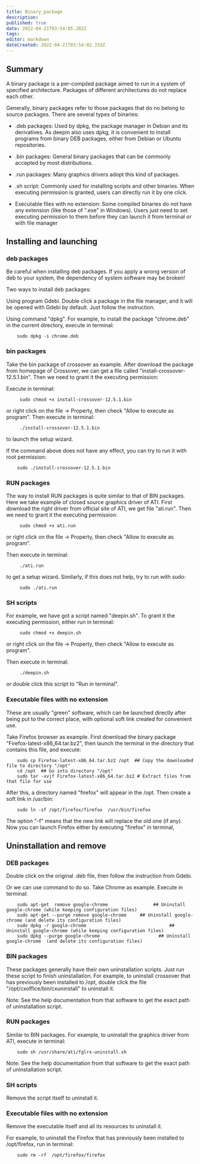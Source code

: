 ```yaml
---
title: Binary_package
description: 
published: true
date: 2022-04-21T03:54:05.202Z
tags: 
editor: markdown
dateCreated: 2022-04-21T03:54:02.333Z
---
```




## Summary

A binary package is a per-compiled package aimed to run in a system of specified architecture. Packages of different architectures do not replace each other.

Generally, binary packages refer to those packages that do no belong to source packages. There are several types of binaries:

* .deb packages: Used by dpkg, the package manager in Debian and its derivatives. As deepin also uses dpkg, it is convenient to install programs from binary DEB packages, either from Debian or Ubuntu repositories.

* .bin packages: General binary packages that can be commonly accepted by most distributions.

* .run packages: Many graphics drivers adopt this kind of packages.

* .sh script: Commonly used for installing scripts and other binaries. When executing permission is granted, users can directly run it by one click.

* Executable files with no extension: Some compiled binaries do not have any extension (like those of ".exe" in Windows). Users just need to set executing permission to them before they can launch it from terminal or with file manager

## Installing and launching

### deb packages

Be careful when installing deb packages. If you apply a wrong version of deb to your system, the dependency of system software may be broken! 

Two ways to install deb packages:

Using program Gdebi. Double click a package in the file manager, and it will be opened with Gdebi by default. Just follow the instruction.

Using command "dpkg". For example, to install the package "chrome.deb" in the current directory, execute in terminal:

        sudo dpkg -i chrome.deb

### bin packages

Take the bin package of crossover as example. After download the package from homepage of Crossover, we can get a file called "install-crossover-12.5.1.bin". Then we need to grant it the executing permission:

Execute in terminal:

         sudo chmod +x install-crossover-12.5.1.bin 

or right click on the file -> Property, then check "Allow to execute as  program". Then execute in terminal:

         ./install-crossover-12.5.1.bin 

to launch the setup wizard.

If the command above does not have any effect, you can try to run it with root permission:

        sudo ./install-crossover-12.5.1.bin 

### RUN packages

The way to install RUN packages is quite similar to that of BIN packages. Here we take example of closed source graphics driver of ATI. First download the right driver from official site of ATI, we get file "ati.run". Then we need to grant it the executing permission:

         sudo chmod +x ati.run

or right click on the file -> Property, then check "Allow to execute as  program".

Then execute in terminal:

         ./ati.run

to get a setup wizard. Similarly, if this does not help, try to run with sudo:

         sudo ./ati.run

### SH scripts
For example, we have got a script named "deepin.sh". To grant it the executing permission, either run in terminal:

         sudo chmod +x deepin.sh

or right click on the file -> Property, then check "Allow to execute as  program".

Then execute in terminal:

         ./deepin.sh

or double click this script to "Run in terminal".

### Executable files with no extension

These are usually "green" software, which can be launched directly after being put to the correct place, with optional soft link created for convenient use.

Take Firefox browser as example. First download the binary package "Firefox-latest-x86_64.tar.bz2", then launch the terminal in the directory that contains this file, and execute:

        sudo cp Firefox-latest-x86_64.tar.bz2 /opt  ## Copy the downloaded file to directory "/opt"
        cd /opt  ## Go into directory "/opt"
        sudo tar -xvjf Firefox-latest-x86_64.tar.bz2 # Extract files from that file for use

After this, a directory named "firefox" will appear in the /opt. Then create a soft link in /usr/bin:

        sudo ln -sf /opt/firefox/firefox  /usr/bin/firefox

The option "-f" means that the new link will replace the old one (if any). Now you can launch Firefox either by executing "firefox" in terminal,

## Uninstallation and remove

### DEB packages

Double click on the original .deb file, then follow the instruction from Gdebi.

Or we can use command to do so. Take Chrome as example. Execute in terminal:

        sudo apt-get  remove google-chrome                 ## Uninstall google-chrome (while keeping configuration files)
        sudo apt-get --purge remove google-chrome     ## Uninstall google-chrome (and delete its configuration files)
        sudo dpkg -r google-chrome                               ## Uninstall google-chrome (while keeping configuration files)
        sudo dpkg --purge google-chrome                      ## Uninstall google-chrome  (and delete its configuration files)

### BIN packages

These packages generally have their own uninstallation scripts. Just run these script to finish uninstallation. For example, to uninstall crossover that has previously been installed to /opt, double click the file "/opt/cxoffice/bin/cxuninstall" to uninstall it.

Note: See the help documentation from that software to get the exact path of uninstallation script.

### RUN packages

Similar to BIN packages. For example, to uninstall the graphics driver from ATI, execute in terminal:

        sudo sh /usr/share/ati/fglrx-uninstall.sh

Note: See the help documentation from that software to get the exact path of uninstallation script.

### SH scripts

Remove the script itself to uninstall it.

### Executable files with no extension

Remove the executable itself and all its resources to uninstall it.

For example, to uninstall the Firefox that has previously been  installed to /opt/firefox, run in terminal:

        sudo rm -rf  /opt/firefox/firefox